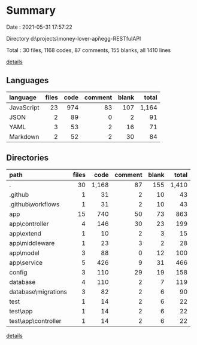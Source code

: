 # Summary

Date : 2021-05-31 17:57:22

Directory d:\projects\money-lover-api\egg-RESTfulAPI

Total : 30 files,  1168 codes, 87 comments, 155 blanks, all 1410 lines

[details](details.md)

## Languages
| language | files | code | comment | blank | total |
| :--- | ---: | ---: | ---: | ---: | ---: |
| JavaScript | 23 | 974 | 83 | 107 | 1,164 |
| JSON | 2 | 89 | 0 | 2 | 91 |
| YAML | 3 | 53 | 2 | 16 | 71 |
| Markdown | 2 | 52 | 2 | 30 | 84 |

## Directories
| path | files | code | comment | blank | total |
| :--- | ---: | ---: | ---: | ---: | ---: |
| . | 30 | 1,168 | 87 | 155 | 1,410 |
| .github | 1 | 31 | 2 | 10 | 43 |
| .github\workflows | 1 | 31 | 2 | 10 | 43 |
| app | 15 | 740 | 50 | 73 | 863 |
| app\controller | 4 | 146 | 30 | 23 | 199 |
| app\extend | 1 | 10 | 2 | 3 | 15 |
| app\middleware | 1 | 23 | 3 | 2 | 28 |
| app\model | 3 | 88 | 0 | 12 | 100 |
| app\service | 5 | 426 | 9 | 31 | 466 |
| config | 3 | 110 | 29 | 19 | 158 |
| database | 4 | 110 | 2 | 7 | 119 |
| database\migrations | 3 | 82 | 2 | 6 | 90 |
| test | 1 | 14 | 2 | 6 | 22 |
| test\app | 1 | 14 | 2 | 6 | 22 |
| test\app\controller | 1 | 14 | 2 | 6 | 22 |

[details](details.md)